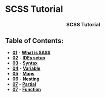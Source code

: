 # SCSS Tutorial

<p align="center">
  <h3 align="center">SCSS Tutorial</h3>

## Table of Contents:

- **[01](what-is-sass/what-is-sass.md 'What is SASS')** - **[What is SASS](/what-is-sass/what-is-sass.md)**
- **[02](IDEs-setup/ides-setup.md 'Sass IDEs-setup')** - **[IDEs setup](/IDEs-setup/ides-setup.md)**
- **[03](sass-syntax/sass-syntax.md 'Sass Syntax')** - **[Syntax](/sass-syntax/sass-syntax.md)**
- **[04](variable/variable.md 'Sass Variable')** - **[Variable](/variable/variable.md)**
- **[05](maps/maps.md 'Sass Maps')** - **[Maps](/maps/maps.md)**
- **[06](nesting/nesting.md 'Sass Nesting')** - **[Nesting](/nesting/nesting.md)**
- **[07](partial/partial.md 'Sass Partial')** - **[Partial](/partial/partial.md)**
- **[07](function/function.md 'Sass Function')** - **[Function](/function/function.md)**
